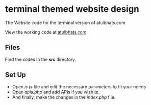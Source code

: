 # terminal themed website design
The Website code for the terminal version of atulbhats.com

View the working code at [atulbhats.com](http://atulbhats.com)

## Files

Find the codes in the **src** directory. 

## Set Up

- Open _js.js_ file and edit the necessary parameters to fit your needs
- Open _apis.php_ and add APIs if you wish to. 
- And finally, make the changes in the _index.php_ file.







